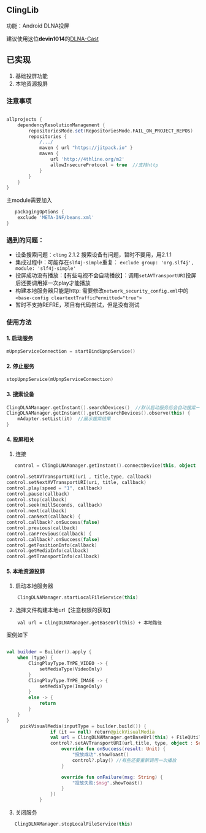 ## ClingLib

功能：Android DLNA投屏

建议使用这位**devin1014**的[DLNA-Cast](https://github.com/devin1014/DLNA-Cast)


## 已实现
1. 基础投屏功能
2. 本地资源投屏

### 注意事项

```groovy

allprojects {
    dependencyResolutionManagement {
        repositoriesMode.set(RepositoriesMode.FAIL_ON_PROJECT_REPOS)
        repositories {
            /.../
            maven { url "https://jitpack.io" }
            maven {
                url 'http://4thline.org/m2'
                allowInsecureProtocol = true  //支持http
            }
        }
    }
}
```

主module需要加入

```groovy
   packagingOptions {
    exclude 'META-INF/beans.xml'
}
```

### 遇到的问题：
- 设备搜索问题：`cling` 2.1.2 搜索设备有问题，暂时不要用，用2.1.1
- 集成过程中：可能存在`slf4j-simple`重复： `exclude group: 'org.slf4j', module: 'slf4j-simple'`
- 投屏成功没有播放：【有些电视不会自动播放】：调用`setAVTransportURI`投屏后还要调用掉一次play才能播放 
- 构建本地服务器只能是http: 需要修改`network_security_config.xml`中的`<base-config cleartextTrafficPermitted="true">`
- 暂时不支持REFRE，项目有代码尝试，但是没有测试

### 使用方法

#### 1. 启动服务

```kotlin
mUpnpServiceConnection = startBindUpnpService()
```

#### 2. 停止服务

```kotlin
stopUpnpService(mUpnpServiceConnection)
```

#### 3. 搜索设备

```kotlin
ClingDLNAManager.getInstant().searchDevices()  //默认启动服务后会自动搜索一次
ClingDLNAManager.getInstant().getCurSearchDevices().observe(this) {
    mAdapter.setList(it)  //展示搜索结果
}
```
#### 4. 投屏相关
1. 连接
```kotlin
   control = ClingDLNAManager.getInstant().connectDevice(this, object : OnDeviceControlListener { })
```
```kotlin
control.setAVTransportURI(uri , title,type, callback)
control.setNextAVTransportURI(uri, title, callback)
control.play(speed = "1", callback)
control.pause(callback)
control.stop(callback)
control.seek(millSeconds, callback)
control.next(callback)
control.canNext(callback) {
control.callback?.onSuccess(false)
control.previous(callback)
control.canPrevious(callback) {
control.callback?.onSuccess(false)
control.getPositionInfo(callback)
control.getMediaInfo(callback)
control.getTransportInfo(callback)
```

#### 5. 本地资源投屏
1. 启动本地服务器
```Kotlin
    ClingDLNAManager.startLocalFileService(this)
```
2. 选择文件构建本地url【注意权限的获取】
``` 
    val url = ClingDLNAManager.getBaseUrl(this) + 本地路径
```
案例如下
```Kotlin

val builder = Builder().apply {
    when (type) {
        ClingPlayType.TYPE_VIDEO -> {
            setMediaType(VideoOnly)
        }
        ClingPlayType.TYPE_IMAGE -> {
            setMediaType(ImageOnly)
        }
        else -> {
            return
        }
    }
}
     pickVisualMedia(inputType = builder.build()) {
                if (it == null) return@pickVisualMedia
                val url = ClingDLNAManager.getBaseUrl(this) + FileQUtils.getFileAbsolutePath(this, it)
                control?.setAVTransportURI(url,title, type, object : ServiceActionCallback<Unit> {
                    override fun onSuccess(result: Unit) {
                        "投放成功".showToast()
                        control?.play() //有些还要重新调用一次播放
                    }

                    override fun onFailure(msg: String) {
                        "投放失败:$msg".showToast()
                    }
                })
            }

```
3. 关闭服务
```kotlin
   ClingDLNAManager.stopLocalFileService(this)
```